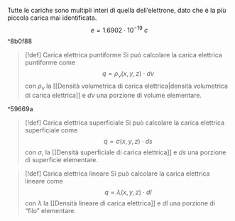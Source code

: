 Tutte le cariche sono multipli interi di quella dell’elettrone, dato che è la più piccola carica mai identificata.
$$e = 1.6902\cdot 10^{-19}\ c$$ ^8b0f88

>[!def] Carica elettrica puntiforme
>Si può calcolare la carica elettrica puntiforme come 
>$$q = \rho_{v}(x,y,z)\cdot dv$$
>con $\rho_{v}$ la [[Densità volumetrica di carica elettrica|densità volumetrica di carica elettrica]] e $dv$ una porzione di volume elementare.

^59669a
>[!def] Carica elettrica superficiale
>Si può calcolare la carica elettrica superficiale come
>$$q = \sigma(x,y,z)\cdot ds$$
>con $\sigma$, la [[Densità superficiale di carica elettrica]] e $ds$ una porzione di superficie elementare.

>[!def] Carica elettrica lineare
>Si può calcolare la carica elettrica lineare come 
>$$q = \lambda(x,y,z)\cdot dl$$
>con $\lambda$ la [[Densità lineare di carica elettrica]] e $dl$ una porzione di “filo” elementare.

